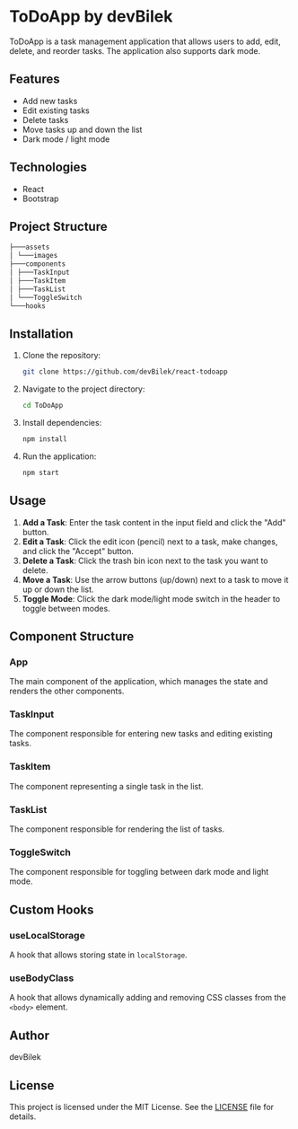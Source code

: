 # ToDoApp by devBilek

ToDoApp is a task management application that allows users to add, edit, delete, and reorder tasks. The application also supports dark mode.

## Features

- Add new tasks
- Edit existing tasks
- Delete tasks
- Move tasks up and down the list
- Dark mode / light mode

## Technologies

- React
- Bootstrap

## Project Structure

```sh
├───assets
│ └───images
├───components
│ ├───TaskInput
│ ├───TaskItem
│ ├───TaskList
│ └───ToggleSwitch
└───hooks
```

## Installation

1. Clone the repository:
   ```sh
   git clone https://github.com/devBilek/react-todoapp
   ```
2. Navigate to the project directory:
   ```sh
   cd ToDoApp
   ```
3. Install dependencies:
   ```sh
   npm install
   ```
4. Run the application:
   ```sh
   npm start
   ```

## Usage

1. **Add a Task**: Enter the task content in the input field and click the "Add" button.
2. **Edit a Task**: Click the edit icon (pencil) next to a task, make changes, and click the "Accept" button.
3. **Delete a Task**: Click the trash bin icon next to the task you want to delete.
4. **Move a Task**: Use the arrow buttons (up/down) next to a task to move it up or down the list.
5. **Toggle Mode**: Click the dark mode/light mode switch in the header to toggle between modes.

## Component Structure

### App

The main component of the application, which manages the state and renders the other components.

### TaskInput

The component responsible for entering new tasks and editing existing tasks.

### TaskItem

The component representing a single task in the list.

### TaskList

The component responsible for rendering the list of tasks.

### ToggleSwitch

The component responsible for toggling between dark mode and light mode.

## Custom Hooks

### useLocalStorage

A hook that allows storing state in `localStorage`.

### useBodyClass

A hook that allows dynamically adding and removing CSS classes from the `<body>` element.

## Author

devBilek

## License

This project is licensed under the MIT License. See the [LICENSE](LICENSE) file for details.
